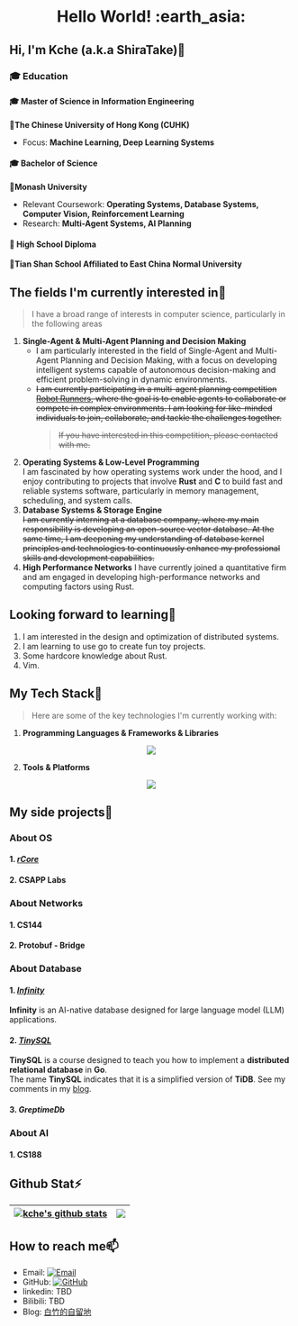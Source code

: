 <h1 align= "center"><b>Hello World! :earth_asia:</b></h1>


## Hi, I'm Kche (a.k.a ShiraTake)👋 
### 🎓 Education  

#### 🎓 Master of Science in Information Engineering  
📍**The Chinese University of Hong Kong (CUHK)**
- Focus: **Machine Learning, Deep Learning Systems**  

#### 🎓 Bachelor of Science  
📍**Monash University** 
- Relevant Coursework: **Operating Systems, Database Systems, Computer Vision, Reinforcement Learning**
- Research: **Multi-Agent Systems, AI Planning**    

#### 🏫 High School Diploma  
📍**Tian Shan School Affiliated to East China Normal University**   


## The fields I'm currently interested in💬
>  I have a broad range of interests in computer science, particularly in the following areas
1. **Single-Agent & Multi-Agent Planning and Decision Making**  
   - I am particularly interested in the field of Single-Agent and Multi-Agent Planning and Decision Making, with a focus on developing intelligent systems capable of autonomous decision-making and efficient problem-solving in dynamic environments.
   - ~~I am currently participating in a multi-agent planning competition [Robot Runners](https://www.leagueofrobotrunners.org/), where the goal is to enable agents to collaborate or compete in complex environments. I am looking for like-minded individuals to join, collaborate, and tackle the challenges together.~~
     > ~~If you have interested in this competition, please contacted with me.~~
2. **Operating Systems & Low-Level Programming**  
   I am fascinated by how operating systems work under the hood, and I enjoy contributing to projects that involve **Rust** and **C** to build fast and reliable systems software, particularly in memory management, scheduling, and system calls.
3. **Database Systems & Storage Engine**  
   ~~I am currently interning at a database company, where my main responsibility is developing an open-source vector database. At the same time, I am deepening my understanding of database kernel principles and technologies to continuously enhance my professional skills and development capabilities.~~
4. **High Performance Networks**
I have currently joined a quantitative firm and am engaged in developing high-performance networks and computing factors using Rust.

## Looking forward to learning🌱
   1. I am interested in the design and optimization of distributed systems.
   2. I am learning to use go to create fun toy projects.
   3. Some hardcore knowledge about Rust.
   4. Vim. 
## My Tech Stack🔧
> Here are some of the key technologies I'm currently working with:

1. **Programming Languages & Frameworks & Libraries**  
<p align="center">
  <a href="https://skillicons.dev">
    <img src="https://skillicons.dev/icons?i=rust,python,c,cpp,go,mysql,r,matlab,html,css,js,ts,pytorch,md" />
  </a>
</p>

2. **Tools & Platforms**  
<p align="center">
  <a href="https://skillicons.dev">
    <img src="https://skillicons.dev/icons?i=linux,docker,cmake,git,vscode,ubuntu,anaconda,ros,powershell,github,idea,clion" />
  </a>
</p>

## My side projects🤔
### About OS
#### 1. *[rCore](https://github.com/LearningOS/2024a-rcore-kche0169)*
#### 2. CSAPP Labs
### About Networks
#### 1. CS144
#### 2. Protobuf - Bridge
### About Database
#### 1. *[Infinity](https://github.com/kche0169/infinity)* 
**Infinity** is an AI-native database designed for large language model (LLM) applications. 
#### 2. *[TinySQL](https://github.com/kche0169/tinyKcheSQL)*

**TinySQL** is a course designed to teach you how to implement a **distributed relational database** in **Go**.  
The name **TinySQL** indicates that it is a simplified version of **TiDB**. See my comments in my [blog](https://shiratakes-o.gitbook.io/shiratakes-o/guan-yu-shu-ju-ku-he-da-shu-ju-de-za-tan/shu-ju-ku-xue-xi-xiang-mu-ce-ping-tinysql-shi-fou-zhi-de-tui-jian).
#### 3. *GreptimeDb*

### About AI
#### 1. CS188
## Github Stat⚡

| <a href="https://github.com/anuraghazra/github-readme-stats"><img align="center" src="https://github-readme-stats.vercel.app/api?username=kche0169&show_icons=true&include_all_commits=true&theme=swift&hide_border=true&bg_color=ffffff" alt="kche's github stats" /></a> | <a href="https://github.com/anuraghazra/github-readme-stats"><img align="center" src="https://github-readme-stats.vercel.app/api/top-langs/?username=kche0169&layout=compact&theme=swift&hide_border=true&bg_color=ffffff&hide=html,makefile" /></a> |
| ------------- | ------------- |
## How to reach me📫
- Email: [![Email](https://img.shields.io/badge/Gmail-D14836?style=flat-square&logo=gmail&logoColor=white)](mailto:shiratakekanpakuji@gmail.com)
- GitHub: [![GitHub](https://img.shields.io/badge/GitHub-grey?logo=github)](https://github.com/kche0169)
- linkedin: TBD
- Bilibili: TBD
- Blog: [白竹的自留地](https://kche0169.github.io/)
<!--
**kche0169/kche0169** is a ✨ _special_ ✨ repository because its `README.md` (this file) appears on your GitHub profile.

Here are some ideas to get you started:

- 🔭 I’m currently working on ...
- 🌱 I’m currently learning ...
- 👯 I’m looking to collaborate on ...
- 🤔 I’m looking for help with ...
- 💬 Ask me about ...
- 📫 How to reach me: ...
- 😄 Pronouns: ...
- ⚡ Fun fact: ...
-->
